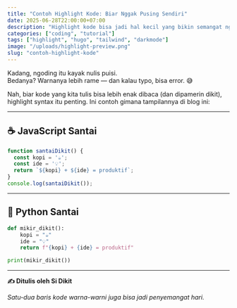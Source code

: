 ```yaml
---
title: "Contoh Highlight Kode: Biar Nggak Pusing Sendiri"
date: 2025-06-28T22:00:00+07:00
description: "Highlight kode bisa jadi hal kecil yang bikin semangat ngoding naik dikit. Ini contoh cara nampilkan kode di blog Hugo kamu."
categories: ["coding", "tutorial"]
tags: ["highlight", "hugo", "tailwind", "darkmode"]
image: "/uploads/highlight-preview.png"
slug: "contoh-highlight-kode"
---
```


Kadang, ngoding itu kayak nulis puisi.  
Bedanya? Warnanya lebih rame — dan kalau typo, bisa error. 😅

Nah, biar kode yang kita tulis bisa lebih enak dibaca (dan dipamerin dikit), highlight syntax itu penting. Ini contoh gimana tampilannya di blog ini:

---

## ☕ JavaScript Santai

```js
function santaiDikit() {
  const kopi = '☕';
  const ide = '💡';
  return `${kopi} + ${ide} = produktif`;
}
console.log(santaiDikit());

```
---
## 🐍 Python Santai

```python
def mikir_dikit():
    kopi = "☕"
    ide = "💡"
    return f"{kopi} + {ide} = produktif"

print(mikir_dikit())

```

---

**✍️ Ditulis oleh Si Dikit**

_Satu-dua baris kode warna-warni juga bisa jadi penyemangat hari._



